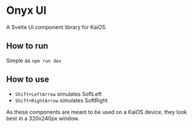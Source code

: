 # Onyx UI

A Svelte UI component library for KaiOS

## How to run

Simple as `npm run dev` 

## How to use

* `Shift+LeftArrow` simulates SoftLeft
* `Shift+RightArrow` simulates SoftRight

As these components are meant to be used on a KaiOS device, they look best in a 320x240px window.
